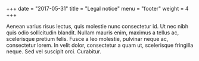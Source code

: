 +++
date = "2017-05-31"
title = "Legal notice"
menu = "footer"
weight = 4
+++

Aenean varius risus lectus, quis molestie nunc consectetur id. Ut nec nibh quis odio sollicitudin blandit. Nullam mauris enim, maximus a tellus ac, scelerisque pretium felis. Fusce a leo molestie, pulvinar neque ac, consectetur lorem. In velit dolor, consectetur a quam ut, scelerisque fringilla neque. Sed vel suscipit orci. Curabitur.
